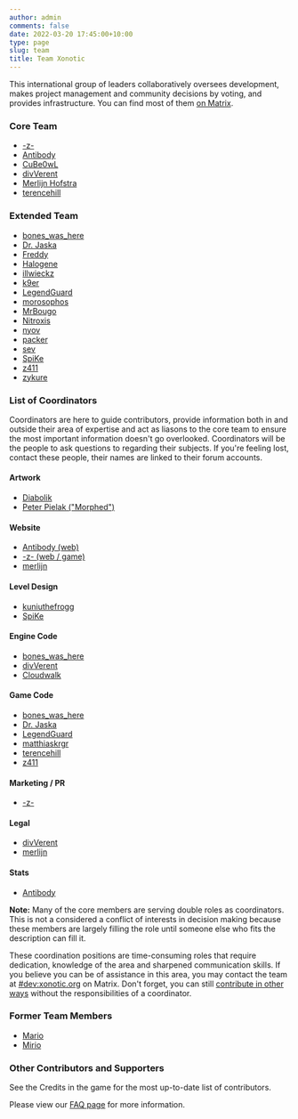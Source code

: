 ```yaml
---
author: admin
comments: false
date: 2022-03-20 17:45:00+10:00
type: page
slug: team
title: Team Xonotic
---
```


This international group of leaders collaboratively oversees development, makes project management and community decisions by voting, and provides infrastructure. You can find most of them [on Matrix](/chat).

### Core Team

  * [-z-](http://forums.xonotic.org/member.php?action=profile&uid=1)
  * [Antibody](http://forums.xonotic.org/member.php?action=profile&uid=530)
  * [CuBe0wL](http://forums.xonotic.org/member.php?action=profile&uid=15)
  * [divVerent](http://forums.xonotic.org/member.php?action=profile&uid=4)
  * [Merlijn Hofstra](http://forums.xonotic.org/member.php?action=profile&uid=34)
  * [terencehill](http://forums.xonotic.org/member.php?action=profile&uid=620)

### Extended Team

  * [bones_was_here](http://forums.xonotic.org/member.php?action=profile&uid=27)
  * [Dr. Jaska](https://forums.xonotic.org/member.php?action=profile&uid=9093)
  * [Freddy](http://forums.xonotic.org/member.php?action=profile&uid=5301)
  * [Halogene](http://forums.xonotic.org/member.php?action=profile&uid=53)
  * [illwieckz](http://forums.xonotic.org/member.php?action=profile&uid=4581)
  * [k9er](https://forums.xonotic.org/member.php?action=profile&uid=10762)
  * [LegendGuard](http://forums.xonotic.org/member.php?action=profile&uid=8789)
  * [morosophos](http://forums.xonotic.org/member.php?action=profile&uid=7970)
  * [MrBougo](http://forums.xonotic.org/member.php?action=profile&uid=30)
  * [Nitroxis](http://forums.xonotic.org/member.php?action=profile&uid=1003)
  * [nyov](http://forums.xonotic.org/member.php?action=profile&uid=842)
  * [packer](http://forums.xonotic.org/member.php?action=profile&uid=373)
  * [sev](http://forums.xonotic.org/member.php?action=profile&uid=46)
  * [SpiKe](http://forums.xonotic.org/member.php?action=profile&uid=3421)
  * [z411](http://forums.xonotic.org/member.php?action=profile&uid=9139)
  * [zykure](http://forums.xonotic.org/member.php?action=profile&uid=3578)


### List of Coordinators

Coordinators are here to guide contributors, provide information both in and outside their area of expertise and act as liasons to the core team to ensure the most important information doesn't go overlooked. Coordinators will be the people to ask questions to regarding their subjects. If you're feeling lost, contact these people, their names are linked to their forum accounts.

#### Artwork

  * [Diabolik](http://forums.xonotic.org/member.php?action=profile&uid=14)
  * [Peter Pielak ("Morphed")](http://forums.xonotic.org/member.php?action=profile&uid=8)

#### Website

  * [Antibody (web)](http://forums.xonotic.org/member.php?action=profile&uid=530)
  * [-z- (web / game)](http://forums.xonotic.org/member.php?action=profile&uid=1)
  * [merlijn](http://forums.xonotic.org/member.php?action=profile&uid=34)

#### Level Design

  * [kuniuthefrogg](http://forums.xonotic.org/member.php?action=profile&uid=184)
  * [SpiKe](http://forums.xonotic.org/member.php?action=profile&uid=3421)

#### Engine Code

  * [bones_was_here](http://forums.xonotic.org/member.php?action=profile&uid=27)
  * [divVerent](http://forums.xonotic.org/member.php?action=profile&uid=4)
  * [Cloudwalk](http://forums.xonotic.org/member.php?action=profile&uid=8922)

#### Game Code

  * [bones_was_here](http://forums.xonotic.org/member.php?action=profile&uid=27)
  * [Dr. Jaska](https://forums.xonotic.org/member.php?action=profile&uid=9093)
  * [LegendGuard](http://forums.xonotic.org/member.php?action=profile&uid=8789)
  * [matthiaskrgr](http://forums.xonotic.org/member.php?action=profile&uid=2969)
  * [terencehill](http://forums.xonotic.org/member.php?action=profile&uid=620)
  * [z411](http://forums.xonotic.org/member.php?action=profile&uid=9139)

#### Marketing / PR

  * [-z-](http://forums.xonotic.org/member.php?action=profile&uid=1)

#### Legal

  * [divVerent](http://forums.xonotic.org/member.php?action=profile&uid=4)
  * [merlijn](http://forums.xonotic.org/member.php?action=profile&uid=34)

#### Stats

  * [Antibody](http://forums.xonotic.org/member.php?action=profile&uid=530)

**Note:** Many of the core members are serving double roles as coordinators. This is not a considered a conflict of interests in decision making because these members are largely filling the role until someone else who fits the description can fill it.

These coordination positions are time-consuming roles that require dedication, knowledge of the area and sharpened communication skills. If you believe you can be of assistance in this area, you may contact the team at [#dev:xonotic.org](https://matrix.to/#/#dev:xonotic.org) on Matrix. Don't forget, you can still [contribute in other ways](https://gitlab.com/xonotic/xonotic/-/wikis/Repository_Access) without the responsibilities of a coordinator.

### Former Team Members

  * [Mario](http://forums.xonotic.org/member.php?action=profile&uid=1258)
  * [Mirio](http://forums.xonotic.org/member.php?action=profile&uid=213)

### Other Contributors and Supporters

See the Credits in the game for the most up-to-date list of contributors.

Please view our [FAQ page](/faq) for more information.
